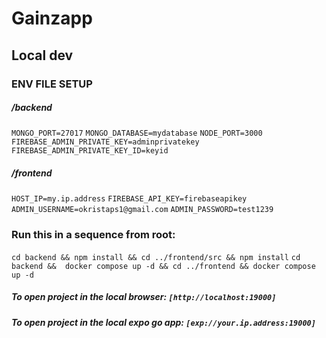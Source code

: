 # Gainzapp

## Local dev

### ENV FILE SETUP 

##### /backend 
`MONGO_PORT=27017`
`MONGO_DATABASE=mydatabase`
`NODE_PORT=3000`
`FIREBASE_ADMIN_PRIVATE_KEY=adminprivatekey`
`FIREBASE_ADMIN_PRIVATE_KEY_ID=keyid`

##### /frontend 
`HOST_IP=my.ip.address`
`FIREBASE_API_KEY=firebaseapikey`
`ADMIN_USERNAME=okristaps1@gmail.com`
`ADMIN_PASSWORD=test1239`


### Run this in a sequence from root:
`cd backend && npm install && cd ../frontend/src && npm install` 
`cd backend &&  docker compose up -d && cd ../frontend && docker compose up -d`


##### To open project in the local browser: `[http://localhost:19000]`
##### To open project in the local expo go app: `[exp://your.ip.address:19000]`
  

